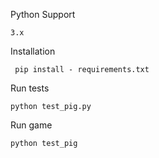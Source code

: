 Python Support

```3.x```

Installation

``` pip install - requirements.txt```

Run tests

```python test_pig.py```

Run game

```python test_pig```


